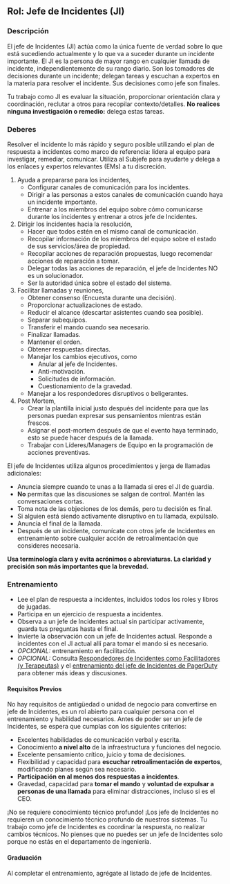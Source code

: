 
## Rol: Jefe de Incidentes (JI)

### Descripción

El jefe de Incidentes (JI) actúa como la única fuente de verdad sobre lo que está sucediendo actualmente y lo que va a suceder durante un incidente importante. El JI es la persona de mayor rango en cualquier llamada de incidente, independientemente de su rango diario. Son los tomadores de decisiones durante un incidente; delegan tareas y escuchan a expertos en la materia para resolver el incidente. Sus decisiones como jefe son finales.

Tu trabajo como JI es evaluar la situación, proporcionar orientación clara y coordinación, reclutar a otros para recopilar contexto/detalles. **No realices ninguna investigación o remedio:** delega estas tareas.

### Deberes

Resolver el incidente lo más rápido y seguro posible utilizando el plan de respuesta a incidentes como marco de referencia: lidera al equipo para investigar, remediar, comunicar. Utiliza al Subjefe para ayudarte y delega a los enlaces y expertos relevantes (EMs) a tu discreción.

1. Ayuda a prepararse para los incidentes,
    * Configurar canales de comunicación para los incidentes.
    * Dirigir a las personas a estos canales de comunicación cuando haya un incidente importante.
    * Entrenar a los miembros del equipo sobre cómo comunicarse durante los incidentes y entrenar a otros jefe de Incidentes.
1. Dirigir los incidentes hacia la resolución,
    * Hacer que todos estén en el mismo canal de comunicación.
    * Recopilar información de los miembros del equipo sobre el estado de sus servicios/área de propiedad.
    * Recopilar acciones de reparación propuestas, luego recomendar acciones de reparación a tomar.
    * Delegar todas las acciones de reparación, el jefe de Incidentes NO es un solucionador.
    * Ser la autoridad única sobre el estado del sistema.
1. Facilitar llamadas y reuniones,
    * Obtener consenso (Encuesta durante una decisión).
    * Proporcionar actualizaciones de estado.
    * Reducir el alcance (descartar asistentes cuando sea posible).
    * Separar subequipos.
    * Transferir el mando cuando sea necesario.
    * Finalizar llamadas.
    * Mantener el orden.
    * Obtener respuestas directas.
    * Manejar los cambios ejecutivos, como
        * Anular al jefe de Incidentes.
        * Anti-motivación.
        * Solicitudes de información.
        * Cuestionamiento de la gravedad.
    * Manejar a los respondedores disruptivos o beligerantes.
1. Post Mortem,
    * Crear la plantilla inicial justo después del incidente para que las personas puedan expresar sus pensamientos mientras están frescos.
    * Asignar el post-mortem después de que el evento haya terminado, esto se puede hacer después de la llamada.
    * Trabajar con Líderes/Managers de Equipo en la programación de acciones preventivas.

El jefe de Incidentes utiliza algunos procedimientos y jerga de llamadas adicionales:

* Anuncia siempre cuando te unas a la llamada si eres el JI de guardia.
* **No** permitas que las discusiones se salgan de control. Mantén las conversaciones cortas.
* Toma nota de las objeciones de los demás, pero tu decisión es final.
* Si alguien está siendo activamente disruptivo en tu llamada, expúlsalo.
* Anuncia el final de la llamada.
* Después de un incidente, comunícate con otros jefe de Incidentes en entrenamiento sobre cualquier acción de retroalimentación que consideres necesaria.

**Usa terminología clara y evita acrónimos o abreviaturas. La claridad y precisión son más importantes que la brevedad.**

### Entrenamiento

* Lee el plan de respuesta a incidentes, incluidos todos los roles y libros de jugadas.
* Participa en un ejercicio de respuesta a incidentes.
* Observa a un jefe de Incidentes actual sin participar activamente, guarda tus preguntas hasta el final.
* Invierte la observación con un jefe de Incidentes actual. Responde a incidentes con el JI actual allí para tomar el mando si es necesario.
* _OPCIONAL:_ entrenamiento en facilitación.
* _OPCIONAL:_ Consulta [Respondedores de Incidentes como Facilitadores (y Terapeutas)](#FIX) y el [entrenamiento del jefe de Incidentes de PagerDuty](https://response.pagerduty.com/training/incident_commander/) para obtener más ideas y discusiones.

#### Requisitos Previos

No hay requisitos de antigüedad o unidad de negocio para convertirse en jefe de Incidentes, es un rol abierto para cualquier persona con el entrenamiento y habilidad necesarios. Antes de poder ser un jefe de Incidentes, se espera que cumplas con los siguientes criterios:

* Excelentes habilidades de comunicación verbal y escrita.
* Conocimiento **a nivel alto** de la infraestructura y funciones del negocio.
* Excelente pensamiento crítico, juicio y toma de decisiones.
* Flexibilidad y capacidad para **escuchar retroalimentación de expertos**, modificando planes según sea necesario.
* **Participación en al menos dos respuestas a incidentes**.
* Gravedad, capacidad para **tomar el mando** y **voluntad de expulsar a personas de una llamada** para eliminar distracciones, incluso si es el CEO.

¡No se requiere conocimiento técnico profundo! ¡Los jefe de Incidentes no requieren un conocimiento técnico profundo de nuestros sistemas. Tu trabajo como jefe de Incidentes es coordinar la respuesta, no realizar cambios técnicos. No pienses que no puedes ser un jefe de Incidentes solo porque no estás en el departamento de ingeniería.

#### Graduación

Al completar el entrenamiento, agrégate al listado de jefe de Incidentes.

